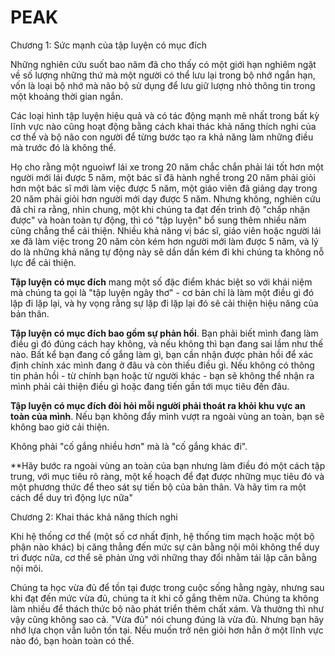 # PEAK

Chương 1: Sức mạnh của tập luyện có mục đích

Những nghiên cứu suốt bao năm đã cho thấy có một giới hạn nghiêm ngặt về số lượng những thứ mà một người có thể lưu lại trong bộ nhớ ngắn hạn, vốn là loại bộ nhớ mà não bộ sử dụng để lưu giữ lượng nhỏ thông tin trong một khoảng thời gian ngắn.

Các loại hình tập luyện hiệu quả và có tác động mạnh mẽ nhất trong bất kỳ lĩnh vực nào cũng hoạt động bằng cách khai thác khả năng thích nghi của cơ thể và bộ não con người để từng bước tạo ra khả năng làm những điều mà trước đó là không thể.

Họ cho rằng một nguoiwf lái xe trong 20 năm chắc chắn phải lái tốt hơn một người mới lái được 5 năm, một bác sĩ đã hành nghề trong 20 năm phải giỏi hơn một bác sĩ mới làm việc được 5 năm, một giáo viên đã giảng dạy trong 20 năm phải giỏi hơn người mới dạy được 5 năm. Nhưng không, nghiên cứu đã chỉ ra rằng, nhìn chung, một khi chúng ta đạt đến trình độ "chấp nhận được" và hoàn toàn tự động, thì có "tập luyện" bổ sung thêm nhiều năm cũng chẳng thể cải thiện. Nhiều khả năng vị bác sĩ, giáo viên hoặc người lái xe đã làm việc trong 20 năm còn kém hơn người mới làm được 5 năm, và lý do là những khả năng tự động này sẽ dần dần kém đi khi chúng ta không nỗ lực để cải thiện.

**Tập luyện có mục đích** mang một số đặc điểm khác biệt so với khái niệm mà chúng ta gọi là "tập luyện ngây thơ" - cơ bản chỉ là làm một điều gì đó lặp đi lặp lại, và hy vọng rằng sự lặp đi lặp lại đó sẽ cải thiện hiệu năng của bản thân.

**Tập luyện có mục đích bao gồm sự phản hồi**. Bạn phải biết mình đang làm điều gì đó đúng cách hay không, và nếu không thì bạn đang sai lầm như thế nào. Bất kể bạn đang cố gắng làm gì, bạn cần nhận được phản hồi để xác định chính xác mình đang ở đâu và còn thiếu điều gì. Nếu không có thông tin phản hồi - từ chính bạn hoặc từ người khác - bạn sẽ không thể nhận ra mình phải cải thiện điều gì hoặc đang tiến gần tới mục tiêu đến đâu.

**Tập luyện có mục đích đòi hỏi mỗi người phải thoát ra khỏi khu vực an toàn của mình**. Nếu bạn không đẩy mình vượt ra ngoài vùng an toàn, bạn sẽ không bao giờ cải thiện. 

Không phải "cố gắng nhiều hơn" mà là "cố gắng khác đi".

**Hãy bước ra ngoài vùng an toàn của bạn nhưng làm điều đó một cách tập trung, với mục tiêu rõ ràng, một kế hoạch để đạt được những mục tiêu đó và một phương thức để theo sát sự tiến bộ của bản thân. Và hãy tìm ra một cách để duy trì động lực nữa"

Chương 2: Khai thác khả năng thích nghi

Khi hệ thống cơ thể (một số cơ nhất định, hệ thống tim mạch hoặc một bộ phận nào khác) bị căng thẳng đến mức sự cân bằng nội môi không thể duy trì được nữa, cơ thể sẽ phản ứng với những thay đổi nhằm tái lập cân bằng nội môi.

Chúng ta học vừa đủ để tồn tại được trong cuộc sống hằng ngày, nhưng sau khi đạt đến mức vừa đủ, chúng ta ít khi cố gắng thêm nữa. Chúng ta không làm nhiều để thách thức bộ não phát triển thêm chất xám. Và thường thì như vậy cũng không sao cả. "Vừa đủ" nói chung đúng là vừa đủ. Nhưng bạn hãy nhớ lựa chọn vẫn luôn tồn tại. Nếu muốn trở nên giỏi hơn hẳn ở một lĩnh vực nào đó, bạn hoàn toàn có thể.

